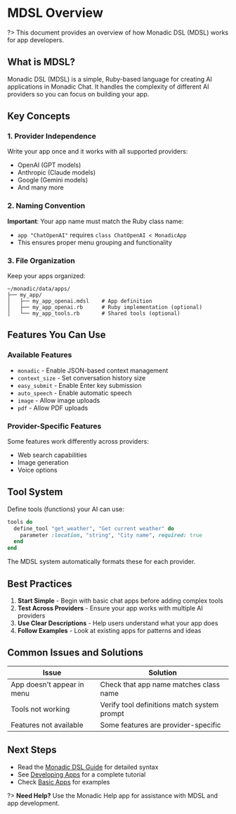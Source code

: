 # MDSL Overview

?> This document provides an overview of how Monadic DSL (MDSL) works for app developers.

## What is MDSL?

Monadic DSL (MDSL) is a simple, Ruby-based language for creating AI applications in Monadic Chat. It handles the complexity of different AI providers so you can focus on building your app.

## Key Concepts

### 1. Provider Independence
Write your app once and it works with all supported providers:
- OpenAI (GPT models)
- Anthropic (Claude models)  
- Google (Gemini models)
- And many more

### 2. Naming Convention
**Important**: Your app name must match the Ruby class name:
- `app "ChatOpenAI"` requires `class ChatOpenAI < MonadicApp`
- This ensures proper menu grouping and functionality

### 3. File Organization
Keep your apps organized:
```
~/monadic/data/apps/
├── my_app/
│   ├── my_app_openai.mdsl    # App definition
│   ├── my_app_openai.rb      # Ruby implementation (optional)
│   └── my_app_tools.rb       # Shared tools (optional)
```

## Features You Can Use

### Available Features
- `monadic` - Enable JSON-based context management
- `context_size` - Set conversation history size
- `easy_submit` - Enable Enter key submission
- `auto_speech` - Enable automatic speech
- `image` - Allow image uploads
- `pdf` - Allow PDF uploads

### Provider-Specific Features
Some features work differently across providers:
- Web search capabilities
- Image generation
- Voice options

## Tool System

Define tools (functions) your AI can use:
```ruby
tools do
  define_tool "get_weather", "Get current weather" do
    parameter :location, "string", "City name", required: true
  end
end
```

The MDSL system automatically formats these for each provider.

## Best Practices

1. **Start Simple** - Begin with basic chat apps before adding complex tools
2. **Test Across Providers** - Ensure your app works with multiple AI providers
3. **Use Clear Descriptions** - Help users understand what your app does
4. **Follow Examples** - Look at existing apps for patterns and ideas

## Common Issues and Solutions

| Issue | Solution |
|-------|----------|
| App doesn't appear in menu | Check that app name matches class name |
| Tools not working | Verify tool definitions match system prompt |
| Features not available | Some features are provider-specific |

## Next Steps

- Read the [Monadic DSL Guide](./monadic_dsl.md) for detailed syntax
- See [Developing Apps](./develop_apps.md) for a complete tutorial
- Check [Basic Apps](../basic-usage/basic-apps.md) for examples

?> **Need Help?** Use the Monadic Help app for assistance with MDSL and app development.